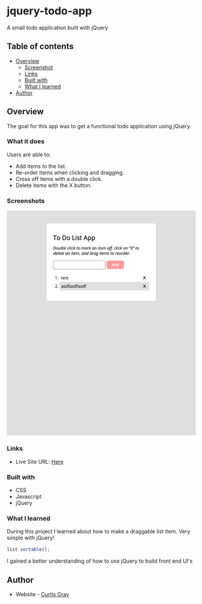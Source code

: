# jquery-todo-app

A small todo application built with jQuery

## Table of contents

- [Overview](#overview)
  - [Screenshot](#screenshot)
  - [Links](#links)
  - [Built with](#built-with)
  - [What I learned](#what-i-learned)
- [Author](#author)

## Overview

The goal for this app was to get a functional todo application using jQuery.

### What it does

Users are able to:

- Add items to the list.
- Re-order items when clicking and dragging.
- Cross off items with a double click.
- Delete items with the X button.

### Screenshots

![](screenshots/screenshot.png)

### Links

- Live Site URL: [Here](https://curtisgry.github.io/jquery-todo-app/)

### Built with

- CSS
- Javascript
- jQuery

### What I learned

During this project I learned about how to make a draggable list item. Very simple with jQuery!

```js
list.sortable();
```

I gained a better understanding of how to use jQuery to build front end UI's

## Author

- Website - [Curtis Gray](https://curtisgry.github.io/portfolio-website/)
